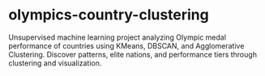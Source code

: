 # olympics-country-clustering
Unsupervised machine learning project analyzing Olympic medal performance of countries using KMeans, DBSCAN, and Agglomerative Clustering. Discover patterns, elite nations, and performance tiers through clustering and visualization.
